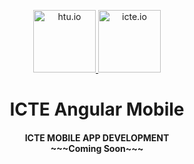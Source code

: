 <p align="center">
   <a href="http://htu.io" target="_blank">
     <img height="100" src="https://htu.io/assets/images/ip-1794_htutoken.gif" alt="htu.io">
   </a>
   <a href="http://icte.io" target="_blank">
     <img height="100" src="https://icte.io/assets/images/ip-1794_ictelogo-footer.svg" alt="icte.io">
   </a>
 </p>
 <h1 align="center">ICTE Angular Mobile</h1>
 <h4 align="center">
   ICTE MOBILE APP DEVELOPMENT<br>
   ~~~Coming Soon~~~
</h4>
